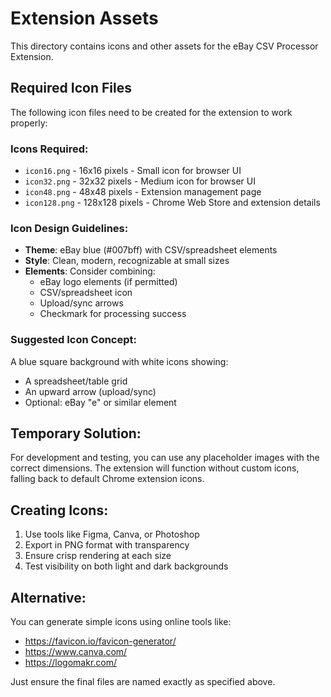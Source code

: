 # Extension Assets

This directory contains icons and other assets for the eBay CSV Processor Extension.

## Required Icon Files

The following icon files need to be created for the extension to work properly:

### Icons Required:
- `icon16.png` - 16x16 pixels - Small icon for browser UI
- `icon32.png` - 32x32 pixels - Medium icon for browser UI  
- `icon48.png` - 48x48 pixels - Extension management page
- `icon128.png` - 128x128 pixels - Chrome Web Store and extension details

### Icon Design Guidelines:
- **Theme**: eBay blue (#007bff) with CSV/spreadsheet elements
- **Style**: Clean, modern, recognizable at small sizes
- **Elements**: Consider combining:
  - eBay logo elements (if permitted) 
  - CSV/spreadsheet icon
  - Upload/sync arrows
  - Checkmark for processing success

### Suggested Icon Concept:
A blue square background with white icons showing:
- A spreadsheet/table grid
- An upward arrow (upload/sync)
- Optional: eBay "e" or similar element

## Temporary Solution:
For development and testing, you can use any placeholder images with the correct dimensions. The extension will function without custom icons, falling back to default Chrome extension icons.

## Creating Icons:
1. Use tools like Figma, Canva, or Photoshop
2. Export in PNG format with transparency
3. Ensure crisp rendering at each size
4. Test visibility on both light and dark backgrounds

## Alternative:
You can generate simple icons using online tools like:
- https://favicon.io/favicon-generator/
- https://www.canva.com/
- https://logomakr.com/

Just ensure the final files are named exactly as specified above.